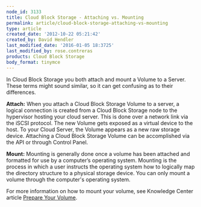```yaml
---
node_id: 3133
title: Cloud Block Storage - Attaching vs. Mounting
permalink: article/cloud-block-storage-attaching-vs-mounting
type: article
created_date: '2012-10-22 05:21:42'
created_by: David Hendler
last_modified_date: '2016-01-05 18:3725'
last_modified_by: rose.contreras
products: Cloud Block Storage
body_format: tinymce
---
```


In Cloud Block Storage you both attach and mount a Volume to a Server.
These terms might sound similar, so it can get confusing as to their
differences.

**Attach:** When you attach a Cloud Block Storage Volume to a server, a
logical connection is created from a Cloud Block Storage node to the
hypervisor hosting your cloud server. This is done over a network link
via the iSCSI protocol. The new Volume gets exposed as a virtual device
to the host. To your Cloud Server, the Volume appears as a new raw
storage device. Attaching a Cloud Block Storage Volume can be
accomplished via the API or through Control Panel.

 **Mount:** Mounting is generally done once a volume has been attached
and formatted for use by a computer&rsquo;s operating system. Mounting is the
process in which a user instructs the operating system how to logically
map the directory structure to a physical storage device. You can only
mount a volume through the computer's operating system.

 For more information on how to mount your volume, see Knowledge Center
article [Prepare Your
Volume](http://www.rackspace.com/knowledge_center/article/prepare-your-volume).

 


